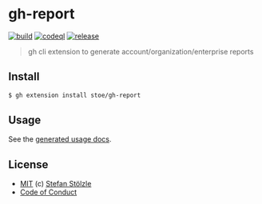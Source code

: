 # gh-report

[![build](https://github.com/stoe/gh-report/actions/workflows/build.yml/badge.svg)](https://github.com/stoe/gh-report/actions/workflows/build.yml) [![codeql](https://github.com/stoe/gh-report/actions/workflows/codeql.yml/badge.svg)](https://github.com/stoe/gh-report/actions/workflows/codeql.yml) [![release](https://github.com/stoe/gh-report/actions/workflows/release.yml/badge.svg)](https://github.com/stoe/gh-report/actions/workflows/release.yml)

> gh cli extension to generate account/organization/enterprise reports

## Install

```bash
$ gh extension install stoe/gh-report
```

## Usage

See the [generated usage docs](./docs/report.md).

## License

- [MIT](./license) (c) [Stefan Stölzle](https://github.com/stoe)
- [Code of Conduct](./.github/code_of_conduct.md)
